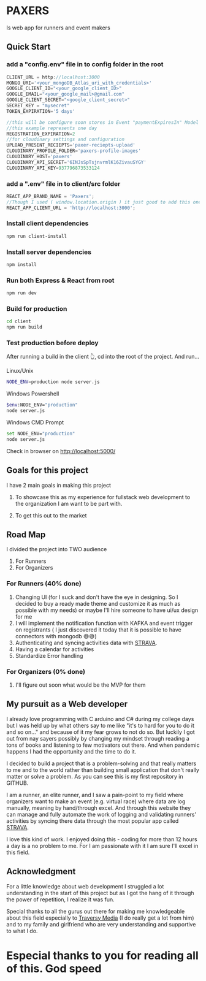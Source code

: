 # PAXERS

Is web app for runners and event makers

## Quick Start

### add a "config.env" file in to config folder in the root

```js
CLIENT_URL = http://localhost:3000
MONGO_URI='<your_mongoDB_Atlas_uri_with_credentials>'
GOOGLE_CLIENT_ID="<your_google_client_ID>"
GOOGLE_EMAIL="<your_google_mail>@gmail.com"
GOOGLE_CLIENT_SECRET="<google_client_secret>"
SECRET_KEY = "mysecret"
TOKEN_EXPIRATION='5 days'

//this will be configure soon stores in Event "paymentExpiresIn" Model
//this example represents one day
REGISTRATION_EXPIRATION=2
//for cloudinary settings and configuration
UPLOAD_PRESENT_RECIEPTS='paxer-reciepts-upload'
CLOUDINARY_PROFILE_FOLDER='paxers-profile-images'
CLOUDINARY_HOST='paxers'
CLOUDINARY_API_SECRET='6INJsSpTsjnvrmlK16ZivauSYGY'
CLOUDINARY_API_KEY=937796873533124

```

### add a ".env" file in to client/src folder

```js
REACT_APP_BRAND_NAME = 'Paxers';
//Though I used ( window.location.origin ) it just good to add this one to make sure everything will went well.
REACT_APP_CLIENT_URL = 'http://localhost:3000';
```

### Install client dependencies

```bash
npm run client-install
```

### Install server dependencies

```bash
npm install
```

### Run both Express & React from root

```bash
npm run dev
```

### Build for production

```bash
cd client
npm run build
```

### Test production before deploy

After running a build in the client 👆, cd into the root of the project.
And run...

Linux/Unix

```bash
NODE_ENV=production node server.js
```

Windows Powershell

```bash
$env:NODE_ENV="production"
node server.js
```

Windows CMD Prompt

```bash
set NODE_ENV="production"
node server.js
```

Check in browser on [http://localhost:5000/](http://localhost:5000/)

## Goals for this project

I have 2 main goals in making this project

1. To showcase this as my experience for fullstack web development to the organization I am want to be part with.

2. To get this out to the market

## Road Map

I divided the project into TWO audience

1.  For Runners
2.  For Organizers

### For Runners (40% done)

1.  Changing UI (for I suck and don't have the eye in designing. So I decided to buy a ready made theme and customize it as much as possible with my needs) or maybe I'll hire someone to have ui/ux design for me
2.  I will implement the notification function with KAFKA and event trigger on registrants ( I just discovered it today that it is possible to have connectors with mongodb 😅😅)
3.  Authenticating and syncing activities data with [STRAVA](https://www.strava.com/).
4.  Having a calendar for activities
5.  Standardize Error handling

### For Organizers (0% done)

1.  I'll figure out soon what would be the MVP for them

## My pursuit as a Web developer

I already love programming with C arduino and C# during my college days but I was held up by what others say to me like "it's to hard for you to do it and so on..." and because of it my fear grows to not do so. But luckily I got out from nay sayers possibly by changing my mindset through reading a tons of books and listening to few motivators out there. And when pandemic happens I had the opportunity and the time to do it.

I decided to build a project that is a problem-solving and that really matters to me and to the world rather than building small application that don't really matter or solve a problem. As you can see this is my first repository in GITHUB.

I am a runner, an elite runner, and I saw a pain-point to my field where organizers want to make an event (e.g. virtual race) where data are log manually, meaning by hand/through excel.
And through this website they can manage and fully automate the work of logging and validating runners' activities by syncing there data through the most popular app called [STRAVA](https://www.strava.com/).

I love this kind of work. I enjoyed doing this - coding for more than 12 hours a day is a no problem to me. For I am passionate with it I am sure I'll excel in this field.

## Acknowledgment

For a little knowledge about web development I struggled a lot understanding
in the start of this project but as I got the hang of it through the power of repetition, I realize it was fun.

Special thanks to all the gurus out there for making me knowledgeable about this field especially to [Traversy Media](https://www.youtube.com/c/TraversyMedia/featured) (I do really get a lot from him) and to my family and girlfriend who are very understanding and supportive to what I do.

# Especial thanks to you for reading all of this. God speed
